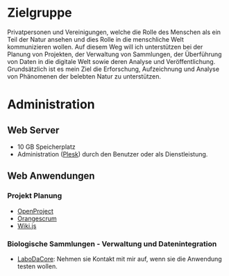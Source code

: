 <!-- TITLE: Dienstleistungen -->
<!-- SUBTITLE: Vorhaben bei denen ich helfen kann... -->

# Zielgruppe
Privatpersonen und Vereinigungen, welche die Rolle des Menschen als ein Teil der Natur ansehen und dies Rolle in die menschliche Welt kommunizieren wollen. Auf diesem Weg will ich unterstützen bei der Planung von Projekten, der Verwaltung von Sammlungen, der Überführung von Daten in die digitale Welt sowie deren Analyse und Veröffentlichung. Grundsätzlich ist es mein Ziel die Erforschung, Aufzeichnung und Analyse von Phänomenen der belebten Natur zu unterstützen. 
# Administration
## Web Server
* 10 GB Speicherplatz
* Administration ([Plesk](https://www.plesk.com/)) durch den Benutzer oder als Dienstleistung.
## Web Anwendungen
### Projekt Planung
* [OpenProject](https://www.openproject.org/)
* [Orangescrum](https://www.orangescrum.org/)
* [Wiki.js](https://wiki.js.org/)
### Biologische Sammlungen - Verwaltung und Datenintegration
* [LaboDaCore](https://nicklab-beta.apartofnature.org): Nehmen sie Kontakt mit mir auf, wenn sie die Anwendung testen wollen.